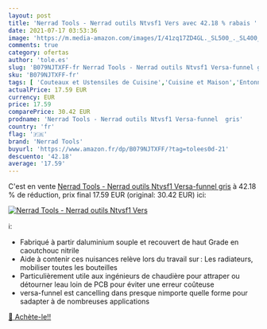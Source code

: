 ```yaml
---
layout: post
title: 'Nerrad Tools - Nerrad outils Ntvsf1 Vers avec 42.18 % rabais '
date: 2021-07-17 03:53:36
image: 'https://m.media-amazon.com/images/I/41zq17ZD4GL._SL500_._SL400_.jpg'
comments: true
category: ofertas
author: 'tole.es'
slug: 'B079NJTXFF-fr Nerrad Tools - Nerrad outils Ntvsf1 Versa-funnel gris'
sku: 'B079NJTXFF-fr'
tags: [ 'Couteaux et Ustensiles de Cuisine','Cuisine et Maison','Entonnoirs','nerrad tools', ]
actualPrice: 17.59 EUR
currency: EUR
price: 17.59
comparePrice: 30.42 EUR
prodname: 'Nerrad Tools - Nerrad outils Ntvsf1 Versa-funnel  gris'
country: 'fr'
flag: '🇫🇷'
brand: 'Nerrad Tools'
buyurl: 'https://www.amazon.fr/dp/B079NJTXFF/?tag=tolees0d-21'
descuento: '42.18'
average: '17.59'
---
```


C'est en vente [Nerrad Tools - Nerrad outils Ntvsf1 Versa-funnel  gris](https://www.amazon.fr/dp/B079NJTXFF/?tag=tolees0d-21)  à  42.18 % de réduction, prix final  17.59 EUR (original: 30.42 EUR) ici:

[![Nerrad Tools - Nerrad outils Ntvsf1 Vers](https://m.media-amazon.com/images/I/41zq17ZD4GL._SL500_._SL400_.jpg)](https://www.amazon.fr/dp/B079NJTXFF/?tag=tolees0d-21)

ℹ️:

- Fabriqué à partir daluminium souple et recouvert de haut Grade en caoutchouc nitrile
- Aide à contenir ces nuisances relève lors du travail sur : Les radiateurs, mobiliser toutes les bouteilles
- Particulièrement utile aux ingénieurs de chaudière pour attraper ou détourner leau loin de PCB pour éviter une erreur coûteuse
- versa-funnel est cancelling dans presque nimporte quelle forme pour sadapter à de nombreuses applications

[🛒 Achète-le!!](https://www.amazon.fr/dp/B079NJTXFF/?tag=tolees0d-21)
